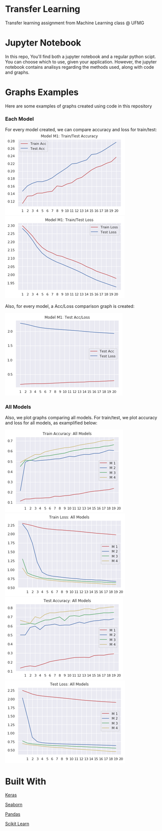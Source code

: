 # Transfer Learning
Transfer learning assignment from Machine Learning class @ UFMG


# Jupyter Notebook
In this repo, You'll find both a jupyter notebook and a regular python scipt. You can choose which to use, given your application. However, the jupyter notebook
contains analisys regarding the methods used, along with code and graphs.

# Graphs Examples
Here are some examples of graphs created using code in this repository

### Each Model
For every model created, we can compare accuracy and loss for train/test:
![Train/Test Acc](/images/traintestacc.png "Acc Graph")
![Train/Test Loss](/images/traintestloss.png "Loss Graph")


Also, for every model, a Acc/Loss comparison graph is created:

![Test Acc/Loss](/images/testaccloss.png "Test Acc/Loss")


### All Models
Also, we plot graphs comparing all models. For train/test, we plot accuracy and loss for all models, as examplified below:

![Train Acc All](/images/trainaccall.png "All Train Acc")
![Train Loss ALl](/images/trainlossall.png "All Train Loss")
![Test Acc All](/images/testaccall.png "All Test Acc")
![Test Loss All](/images/testlossall.png "All Loss Acc")
# Built With
[Keras](https://keras.io)

[Seaborn](https://seaborn.pydata.org)

[Pandas](https://pandas.pydata.org/)

[Scikit Learn](https://scikit-learn.org)

